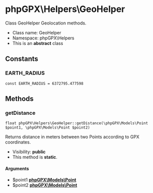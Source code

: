 phpGPX\Helpers\GeoHelper
===============

Class GeoHelper
Geolocation methods.




* Class name: GeoHelper
* Namespace: phpGPX\Helpers
* This is an **abstract** class



Constants
----------


### EARTH_RADIUS

    const EARTH_RADIUS = 6372795.477598







Methods
-------


### getDistance

    float phpGPX\Helpers\GeoHelper::getDistance(\phpGPX\Models\Point $point1, \phpGPX\Models\Point $point2)

Returns distance in meters between two Points according to GPX coordinates.



* Visibility: **public**
* This method is **static**.


#### Arguments
* $point1 **[phpGPX\Models\Point](phpGPX-Models-Point.md)**
* $point2 **[phpGPX\Models\Point](phpGPX-Models-Point.md)**


